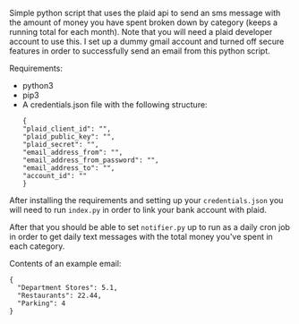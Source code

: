 Simple python script that uses the plaid api to send an sms message with the amount of money you have spent broken down by category (keeps a running total for each month).  Note that you will need a plaid developer account to use this.  I set up a dummy gmail account and turned off secure features in order to successfully send an email from this python script.

Requirements:
- python3
- pip3
- A credentials.json file with the following structure:
  ```
  {
  "plaid_client_id": "",
  "plaid_public_key": "",
  "plaid_secret": "",
  "email_address_from": "",
  "email_address_from_password": "",
  "email_address_to": "",
  "account_id": ""
  }
  ```


After installing the requirements and setting up your `credentials.json` you will need to run `index.py` in order to link your bank account with plaid.

After that you should be able to set `notifier.py` up to run as a daily cron job in order to get daily text messages with the total money you've spent in each category.

Contents of an example email:
```
{
  "Department Stores": 5.1,
  "Restaurants": 22.44,
  "Parking": 4
}
```
